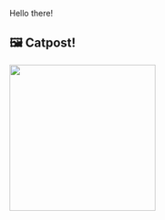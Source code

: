 Hello there!



## 🖼️ Catpost!

<sub>
    <img src="https://cdn2.thecatapi.com/images/mkMb-XIfk.jpg" height="256">
</sub>

